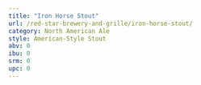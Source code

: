 ```yaml
---
title: "Iron Horse Stout"
url: /red-star-brewery-and-grille/iron-horse-stout/
category: North American Ale
style: American-Style Stout
abv: 0
ibu: 0
srm: 0
upc: 0
---
```


